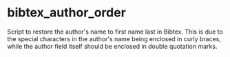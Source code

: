 # bibtex_author_order
Script to restore the author's name to first name last in Bibtex.
This is due to the special characters in the author's name being enclosed in curly braces, while the author field 
itself should be enclosed in double quotation marks.

